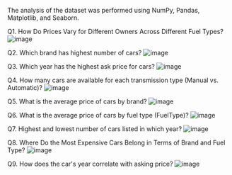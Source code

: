 The analysis of the dataset was performed using NumPy, Pandas, Matplotlib, and Seaborn.

Q1. How Do Prices Vary for Different Owners Across Different Fuel Types?
![image](https://github.com/user-attachments/assets/96551ed7-8d50-4f5b-a1a4-9d5a1cd1a0b1)

Q2. Which brand has highest number of cars?
![image](https://github.com/user-attachments/assets/f76dc1f4-fcf1-428b-a791-2a11ad2cccfe)

Q3. Which year has the highest ask price for cars?
![image](https://github.com/user-attachments/assets/3baaaeb4-9da1-4c3c-92f8-4e079130c804)

Q4. How many cars are available for each transmission type (Manual vs. Automatic)?
![image](https://github.com/user-attachments/assets/f58f30de-43da-49dc-b855-8feaf46520e0)

Q5. What is the average price of cars by brand?
![image](https://github.com/user-attachments/assets/b62bba02-9e0e-417a-8cf7-60000059ca38)

Q6. What is the average price of cars by fuel type (FuelType)?
![image](https://github.com/user-attachments/assets/65ef670d-c50b-49e9-a1f2-e51c4d0bd991)

Q7. Highest and lowest number of cars listed in which year?
![image](https://github.com/user-attachments/assets/00f9f915-5693-4744-aa49-60d5d57ac576)

Q8. Where Do the Most Expensive Cars Belong in Terms of Brand and Fuel Type?
![image](https://github.com/user-attachments/assets/01b85545-1811-4c3a-97b3-07ac854ce8eb)

Q9. How does the car's year correlate with asking price?
![image](https://github.com/user-attachments/assets/87ef38ed-c4cc-4b98-9430-eae32d75a35a)







